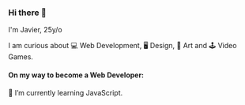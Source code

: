 ### Hi there 👋
I'm Javier, 25y/o

I am curious about 💻 Web Development, 🖥 Design, 🎨 Art and 🕹 Video Games.

#### On my way to become a Web Developer:

🌱 I’m currently learning JavaScript.
